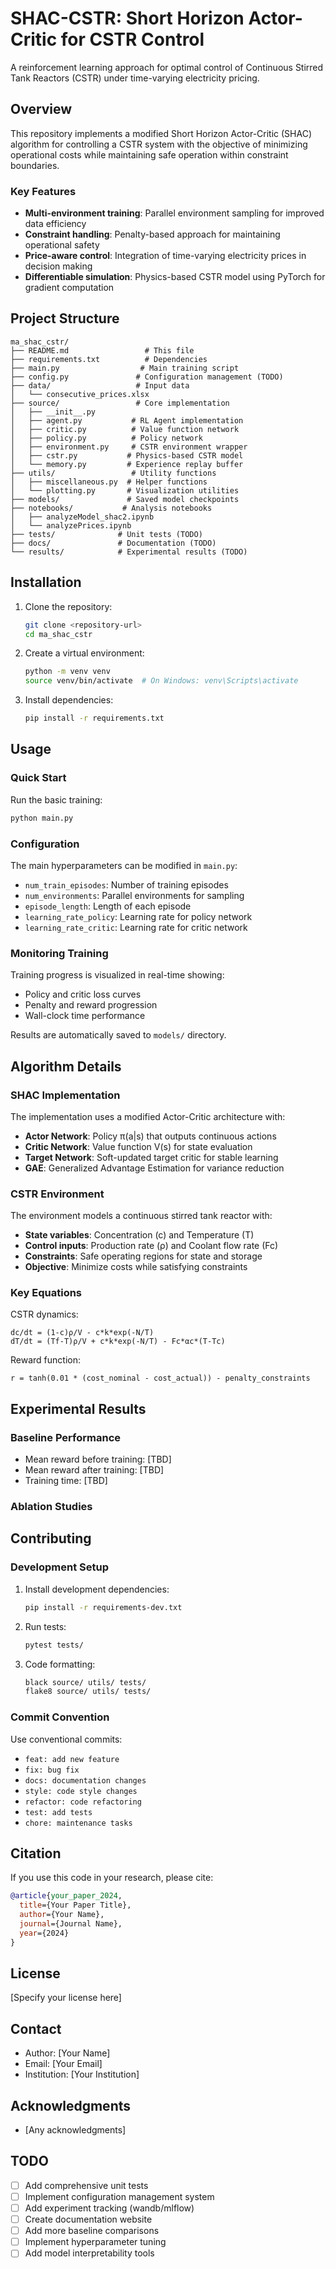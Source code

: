 # SHAC-CSTR: Short Horizon Actor-Critic for CSTR Control

A reinforcement learning approach for optimal control of Continuous Stirred Tank Reactors (CSTR) under time-varying electricity pricing.

## Overview

This repository implements a modified Short Horizon Actor-Critic (SHAC) algorithm for controlling a CSTR system with the objective of minimizing operational costs while maintaining safe operation within constraint boundaries.

### Key Features

- **Multi-environment training**: Parallel environment sampling for improved data efficiency
- **Constraint handling**: Penalty-based approach for maintaining operational safety
- **Price-aware control**: Integration of time-varying electricity prices in decision making
- **Differentiable simulation**: Physics-based CSTR model using PyTorch for gradient computation

## Project Structure

```
ma_shac_cstr/
├── README.md                 # This file
├── requirements.txt          # Dependencies
├── main.py                  # Main training script
├── config.py               # Configuration management (TODO)
├── data/                   # Input data
│   └── consecutive_prices.xlsx
├── source/                 # Core implementation
│   ├── __init__.py
│   ├── agent.py           # RL Agent implementation
│   ├── critic.py          # Value function network
│   ├── policy.py          # Policy network
│   ├── environment.py     # CSTR environment wrapper
│   ├── cstr.py           # Physics-based CSTR model
│   └── memory.py         # Experience replay buffer
├── utils/                 # Utility functions
│   ├── miscellaneous.py  # Helper functions
│   └── plotting.py       # Visualization utilities
├── models/               # Saved model checkpoints
├── notebooks/           # Analysis notebooks
│   ├── analyzeModel_shac2.ipynb
│   └── analyzePrices.ipynb
├── tests/              # Unit tests (TODO)
├── docs/               # Documentation (TODO)
└── results/            # Experimental results (TODO)
```

## Installation

1. Clone the repository:
   ```bash
   git clone <repository-url>
   cd ma_shac_cstr
   ```

2. Create a virtual environment:
   ```bash
   python -m venv venv
   source venv/bin/activate  # On Windows: venv\Scripts\activate
   ```

3. Install dependencies:
   ```bash
   pip install -r requirements.txt
   ```

## Usage

### Quick Start

Run the basic training:
```bash
python main.py
```

### Configuration

The main hyperparameters can be modified in `main.py`:
- `num_train_episodes`: Number of training episodes
- `num_environments`: Parallel environments for sampling
- `episode_length`: Length of each episode
- `learning_rate_policy`: Learning rate for policy network
- `learning_rate_critic`: Learning rate for critic network

### Monitoring Training

Training progress is visualized in real-time showing:
- Policy and critic loss curves
- Penalty and reward progression
- Wall-clock time performance

Results are automatically saved to `models/` directory.

## Algorithm Details

### SHAC Implementation

The implementation uses a modified Actor-Critic architecture with:
- **Actor Network**: Policy π(a|s) that outputs continuous actions
- **Critic Network**: Value function V(s) for state evaluation
- **Target Network**: Soft-updated target critic for stable learning
- **GAE**: Generalized Advantage Estimation for variance reduction

### CSTR Environment

The environment models a continuous stirred tank reactor with:
- **State variables**: Concentration (c) and Temperature (T)
- **Control inputs**: Production rate (ρ) and Coolant flow rate (Fc)
- **Constraints**: Safe operating regions for state and storage
- **Objective**: Minimize costs while satisfying constraints

### Key Equations

CSTR dynamics:
```
dc/dt = (1-c)ρ/V - c*k*exp(-N/T)
dT/dt = (Tf-T)ρ/V + c*k*exp(-N/T) - Fc*αc*(T-Tc)
```

Reward function:
```
r = tanh(0.01 * (cost_nominal - cost_actual)) - penalty_constraints
```

## Experimental Results

<!-- TODO: Add experimental results once available -->

### Baseline Performance
- Mean reward before training: [TBD]
- Mean reward after training: [TBD]
- Training time: [TBD]

### Ablation Studies
<!-- TODO: Add ablation studies -->

## Contributing

### Development Setup

1. Install development dependencies:
   ```bash
   pip install -r requirements-dev.txt
   ```

2. Run tests:
   ```bash
   pytest tests/
   ```

3. Code formatting:
   ```bash
   black source/ utils/ tests/
   flake8 source/ utils/ tests/
   ```

### Commit Convention

Use conventional commits:
- `feat: add new feature`
- `fix: bug fix`
- `docs: documentation changes`
- `style: code style changes`
- `refactor: code refactoring`
- `test: add tests`
- `chore: maintenance tasks`

## Citation

If you use this code in your research, please cite:

```bibtex
@article{your_paper_2024,
  title={Your Paper Title},
  author={Your Name},
  journal={Journal Name},
  year={2024}
}
```

## License

[Specify your license here]

## Contact

- Author: [Your Name]
- Email: [Your Email]
- Institution: [Your Institution]

## Acknowledgments

- [Any acknowledgments]

## TODO

- [ ] Add comprehensive unit tests
- [ ] Implement configuration management system
- [ ] Add experiment tracking (wandb/mlflow)
- [ ] Create documentation website
- [ ] Add more baseline comparisons
- [ ] Implement hyperparameter tuning
- [ ] Add model interpretability tools
